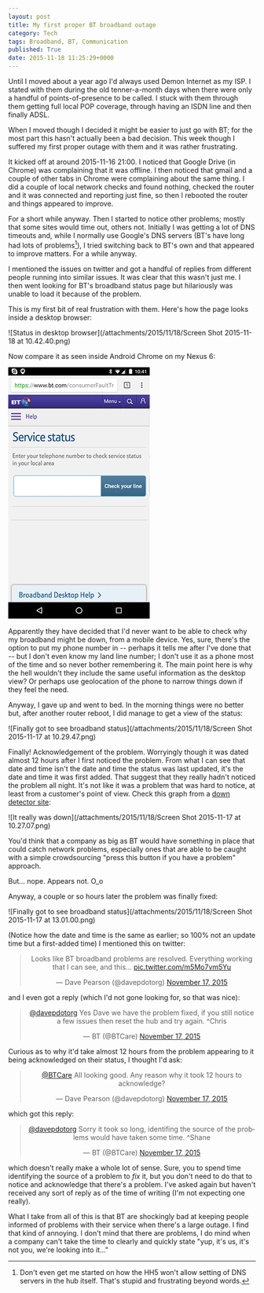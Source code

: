 ```yaml
---
layout: post
title: My first proper BT broadband outage
category: Tech
tags: Broadband, BT, Communication
published: True
date: 2015-11-18 11:25:29+0000
---
```


Until I moved about a year ago I'd always used Demon Internet as my ISP. I
stated with them during the old tenner-a-month days when there were only a
handful of points-of-presence to be called. I stuck with them through them
getting full local POP coverage, through having an ISDN line and then finally
ADSL.

When I moved though I decided it might be easier to just go with BT; for the
most part this hasn't actually been a bad decision. This week though I suffered
my first proper outage with them and it was rather frustrating.

It kicked off at around 2015-11-16 21:00. I noticed that Google Drive (in
Chrome) was complaining that it was offline. I then noticed that gmail and
a couple of other tabs in Chrome were complaining about the same thing. I
did a couple of local network checks and found nothing, checked the router and
it was connected and reporting just fine, so then I rebooted the router and
things appeared to improve.

For a short while anyway. Then I started to notice other problems; mostly that
some sites would time out, others not. Initially I was getting a lot of DNS
timeouts and, while I normally use Google's DNS servers (BT's have long had
lots of problems[^1]), I tried switching back to BT's own and that appeared
to improve matters. For a while anyway.

I mentioned the issues on twitter and got a handful of replies from different
people running into similar issues. It was clear that this wasn't just me. I
then went looking for BT's broadband status page but hilariously was unable
to load it because of the problem.

This is my first bit of real frustration with them. Here's how the page
looks inside a desktop browser:

![Status in desktop browser](/attachments/2015/11/18/Screen Shot 2015-11-18 at 10.42.40.png)

Now compare it as seen inside Android Chrome on my Nexus 6:

![Status on my phone](/attachments/2015/11/18/Screenshot_20151118-104156.png)

Apparently they have decided that I'd never want to be able to check why my
broadband might be down, from a mobile device. Yes, sure, there's the option
to put my phone number in -- perhaps it tells me after I've done that -- but
I don't even know my land line number; I don't use it as a phone most of the
time and so never bother remembering it. The main point here is why the hell
wouldn't they include the same useful information as the desktop view? Or
perhaps use geolocation of the phone to narrow things down if they feel the
need.

Anyway, I gave up and went to bed. In the morning things were no better but,
after another router reboot, I did manage to get a view of the status:

![Finally got to see broadband status](/attachments/2015/11/18/Screen Shot 2015-11-17 at 10.29.47.png)

Finally! Acknowledgement of the problem. Worryingly though it was dated almost
12 hours after I first noticed the problem. From what I can see that date and
time isn't the date and time the status was last updated, it's the date and
time it was first added. That suggest that they really hadn't noticed the
problem all night. It's not like it was a problem that was hard to notice,
at least from a customer's point of view. Check this graph from a [down
detector site](http://downdetector.co.uk/problems/bt-british-telecom):

![It really was down](/attachments/2015/11/18/Screen Shot 2015-11-17 at 10.27.07.png)

You'd think that a company as big as BT would have something in place that could
catch network problems, especially ones that are able to be caught with a simple
crowdsourcing "press this button if you have a problem" approach.

But... nope. Appears not. O_o

Anyway, a couple or so hours later the problem was finally fixed:

![Finally got to see broadband status](/attachments/2015/11/18/Screen Shot 2015-11-17 at 13.01.00.png)

(Notice how the date and time is the same as earlier; so 100% not an update time
but a first-added time) I mentioned this on twitter:

<center>
<blockquote class="twitter-tweet" lang="en"><p lang="en" dir="ltr">Looks like BT broadband problems are resolved. Everything working that I can see, and this... <a href="https://t.co/m5Mo7vm5Yu">pic.twitter.com/m5Mo7vm5Yu</a></p>&mdash; Dave Pearson (@davepdotorg) <a href="https://twitter.com/davepdotorg/status/666602185233440768">November 17, 2015</a></blockquote>
</center>
<script async src="//platform.twitter.com/widgets.js" charset="utf-8"></script>

and I even got a reply (which I'd not gone looking for, so that was nice):

<center>
<blockquote class="twitter-tweet" data-conversation="none" data-cards="hidden" data-partner="tweetdeck"><p lang="en" dir="ltr"><a href="https://twitter.com/davepdotorg">@davepdotorg</a> Yes Dave we have the problem fixed, if you still notice a few issues then reset the hub and try again. ^Chris</p>&mdash; BT (@BTCare) <a href="https://twitter.com/BTCare/status/666642010045050880">November 17, 2015</a></blockquote>
</center>

Curious as to why it'd take almost 12 hours from the problem appearing to it
being acknowledged on their status, I thought I'd ask:

<center>
<blockquote class="twitter-tweet" data-partner="tweetdeck"><p lang="en" dir="ltr"><a href="https://twitter.com/BTCare">@BTCare</a> All looking good. Any reason why it took 12 hours to acknowledge?</p>&mdash; Dave Pearson (@davepdotorg) <a href="https://twitter.com/davepdotorg/status/666642201783480320">November 17, 2015</a></blockquote>
</center>

which got this reply:

<center>
<blockquote class="twitter-tweet" data-partner="tweetdeck"><p lang="en" dir="ltr"><a href="https://twitter.com/davepdotorg">@davepdotorg</a> Sorry it took so long, identifing the source of the problems would have taken some time. ^Shane</p>&mdash; BT (@BTCare) <a href="https://twitter.com/BTCare/status/666666833148268548">November 17, 2015</a></blockquote>
</center>

which doesn't really make a whole lot of sense. Sure, you to spend time
identifying the source of a problem to *fix* it, but you don't need to do that
to notice and acknowledge that there's a problem. I've asked again but
haven't received any sort of reply as of the time of writing (I'm not expecting
one really).

What I take from all of this is that BT are shockingly bad at keeping people
informed of problems with their service when there's a large outage. I find
that kind of annoying. I don't mind that there are problems, I do mind when
a company can't take the time to clearly and quickly state "yup, it's us, it's
not you, we're looking into it..."

[^1]: Don't even get me started on how the HH5 won't allow setting of DNS servers in the hub itself. That's stupid and frustrating beyond words.

[//]: # (2015-11-18-my-first-proper-bt-broadband-outage.md ends here)
